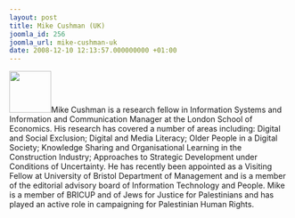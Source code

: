 ```yaml
---
layout: post
title: Mike Cushman (UK)
joomla_id: 256
joomla_url: mike-cushman-uk
date: 2008-12-10 12:13:57.000000000 +01:00
---
```

<img src="http://www.freegaza.org/uploads/passengers/" width="75" />Mike Cushman is a research fellow in Information Systems and Information and Communication Manager at the London School of Economics. His research has covered a number of areas including: Digital and Social Exclusion; Digital and Media Literacy; Older People in a Digital Society; Knowledge Sharing and Organisational Learning in the Construction Industry; Approaches to Strategic Development under Conditions of Uncertainty. He has recently been appointed as a Visiting Fellow at University of Bristol Department of Management and is a member of the editorial advisory board of Information Technology and People. Mike is a member of BRICUP and of Jews for Justice for Palestinians and has played an active role in campaigning for Palestinian Human Rights.<p><a href=""></a></p>
